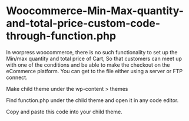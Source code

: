 # Woocommerce-Min-Max-quantity-and-total-price-custom-code-through-function.php
In worpress woocommerce, there is no such functionality to set up the Min/max quantity and total price of Cart, So that customers can meet up with one of the conditions and be able to make the checkout on the eCommerce platform.
You can get to the file either using a server or FTP connect.

Make child theme under the wp-content > themes 

Find function.php under the child theme and open it in any code editor.

Copy and paste this code into your child theme.
